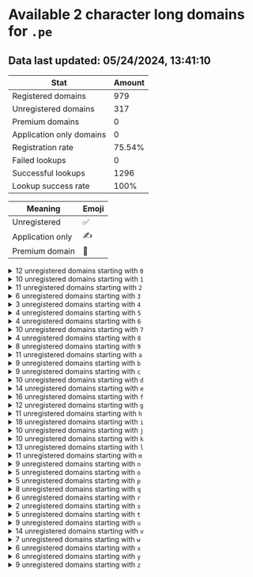 # Available 2 character long domains for `.pe`

## Data last updated: 05/24/2024, 13:41:10

|Stat|Amount|
|--|--|
|Registered domains|979|
|Unregistered domains|317|
|Premium domains|0|
|Application only domains|0|
|Registration rate|75.54%|
|Failed lookups|0|
|Successful lookups|1296|
|Lookup success rate|100%|


|Meaning|Emoji|
|--|--|
|Unregistered|:white_check_mark:|
|Application only|:writing_hand:|
|Premium domain|:gem:|

<details>
<summary>12 unregistered domains starting with <bold><code>0</code></bold></summary>

|Type|Domain|
|--|--|
|:white_check_mark:|`00.pe`|
|:white_check_mark:|`09.pe`|
|:white_check_mark:|`0a.pe`|
|:white_check_mark:|`0j.pe`|
|:white_check_mark:|`0k.pe`|
|:white_check_mark:|`0n.pe`|
|:white_check_mark:|`0o.pe`|
|:white_check_mark:|`0p.pe`|
|:white_check_mark:|`0t.pe`|
|:white_check_mark:|`0u.pe`|
|:white_check_mark:|`0v.pe`|
|:white_check_mark:|`0x.pe`|
</details>
<details>
<summary>10 unregistered domains starting with <bold><code>1</code></bold></summary>

|Type|Domain|
|--|--|
|:white_check_mark:|`15.pe`|
|:white_check_mark:|`16.pe`|
|:white_check_mark:|`18.pe`|
|:white_check_mark:|`19.pe`|
|:white_check_mark:|`1h.pe`|
|:white_check_mark:|`1i.pe`|
|:white_check_mark:|`1q.pe`|
|:white_check_mark:|`1s.pe`|
|:white_check_mark:|`1t.pe`|
|:white_check_mark:|`1v.pe`|
</details>
<details>
<summary>11 unregistered domains starting with <bold><code>2</code></bold></summary>

|Type|Domain|
|--|--|
|:white_check_mark:|`28.pe`|
|:white_check_mark:|`29.pe`|
|:white_check_mark:|`2a.pe`|
|:white_check_mark:|`2b.pe`|
|:white_check_mark:|`2f.pe`|
|:white_check_mark:|`2g.pe`|
|:white_check_mark:|`2m.pe`|
|:white_check_mark:|`2p.pe`|
|:white_check_mark:|`2v.pe`|
|:white_check_mark:|`2w.pe`|
|:white_check_mark:|`2x.pe`|
</details>
<details>
<summary>6 unregistered domains starting with <bold><code>3</code></bold></summary>

|Type|Domain|
|--|--|
|:white_check_mark:|`36.pe`|
|:white_check_mark:|`37.pe`|
|:white_check_mark:|`3a.pe`|
|:white_check_mark:|`3j.pe`|
|:white_check_mark:|`3p.pe`|
|:white_check_mark:|`3r.pe`|
</details>
<details>
<summary>3 unregistered domains starting with <bold><code>4</code></bold></summary>

|Type|Domain|
|--|--|
|:white_check_mark:|`41.pe`|
|:white_check_mark:|`47.pe`|
|:white_check_mark:|`4x.pe`|
</details>
<details>
<summary>4 unregistered domains starting with <bold><code>5</code></bold></summary>

|Type|Domain|
|--|--|
|:white_check_mark:|`50.pe`|
|:white_check_mark:|`5p.pe`|
|:white_check_mark:|`5v.pe`|
|:white_check_mark:|`5z.pe`|
</details>
<details>
<summary>4 unregistered domains starting with <bold><code>6</code></bold></summary>

|Type|Domain|
|--|--|
|:white_check_mark:|`6a.pe`|
|:white_check_mark:|`6g.pe`|
|:white_check_mark:|`6u.pe`|
|:white_check_mark:|`6v.pe`|
</details>
<details>
<summary>10 unregistered domains starting with <bold><code>7</code></bold></summary>

|Type|Domain|
|--|--|
|:white_check_mark:|`70.pe`|
|:white_check_mark:|`71.pe`|
|:white_check_mark:|`72.pe`|
|:white_check_mark:|`73.pe`|
|:white_check_mark:|`74.pe`|
|:white_check_mark:|`78.pe`|
|:white_check_mark:|`7g.pe`|
|:white_check_mark:|`7i.pe`|
|:white_check_mark:|`7o.pe`|
|:white_check_mark:|`7s.pe`|
</details>
<details>
<summary>4 unregistered domains starting with <bold><code>8</code></bold></summary>

|Type|Domain|
|--|--|
|:white_check_mark:|`8b.pe`|
|:white_check_mark:|`8m.pe`|
|:white_check_mark:|`8w.pe`|
|:white_check_mark:|`8y.pe`|
</details>
<details>
<summary>8 unregistered domains starting with <bold><code>9</code></bold></summary>

|Type|Domain|
|--|--|
|:white_check_mark:|`90.pe`|
|:white_check_mark:|`96.pe`|
|:white_check_mark:|`97.pe`|
|:white_check_mark:|`9d.pe`|
|:white_check_mark:|`9m.pe`|
|:white_check_mark:|`9q.pe`|
|:white_check_mark:|`9y.pe`|
|:white_check_mark:|`9z.pe`|
</details>
<details>
<summary>11 unregistered domains starting with <bold><code>a</code></bold></summary>

|Type|Domain|
|--|--|
|:white_check_mark:|`a6.pe`|
|:white_check_mark:|`ag.pe`|
|:white_check_mark:|`ah.pe`|
|:white_check_mark:|`ai.pe`|
|:white_check_mark:|`aj.pe`|
|:white_check_mark:|`ak.pe`|
|:white_check_mark:|`al.pe`|
|:white_check_mark:|`ao.pe`|
|:white_check_mark:|`as.pe`|
|:white_check_mark:|`at.pe`|
|:white_check_mark:|`au.pe`|
</details>
<details>
<summary>9 unregistered domains starting with <bold><code>b</code></bold></summary>

|Type|Domain|
|--|--|
|:white_check_mark:|`b7.pe`|
|:white_check_mark:|`b8.pe`|
|:white_check_mark:|`b9.pe`|
|:white_check_mark:|`ba.pe`|
|:white_check_mark:|`bg.pe`|
|:white_check_mark:|`bj.pe`|
|:white_check_mark:|`bk.pe`|
|:white_check_mark:|`bq.pe`|
|:white_check_mark:|`bz.pe`|
</details>
<details>
<summary>9 unregistered domains starting with <bold><code>c</code></bold></summary>

|Type|Domain|
|--|--|
|:white_check_mark:|`c4.pe`|
|:white_check_mark:|`c5.pe`|
|:white_check_mark:|`ch.pe`|
|:white_check_mark:|`ci.pe`|
|:white_check_mark:|`cj.pe`|
|:white_check_mark:|`co.pe`|
|:white_check_mark:|`cu.pe`|
|:white_check_mark:|`cy.pe`|
|:white_check_mark:|`cz.pe`|
</details>
<details>
<summary>10 unregistered domains starting with <bold><code>d</code></bold></summary>

|Type|Domain|
|--|--|
|:white_check_mark:|`d1.pe`|
|:white_check_mark:|`d6.pe`|
|:white_check_mark:|`d7.pe`|
|:white_check_mark:|`d8.pe`|
|:white_check_mark:|`d9.pe`|
|:white_check_mark:|`df.pe`|
|:white_check_mark:|`di.pe`|
|:white_check_mark:|`do.pe`|
|:white_check_mark:|`dp.pe`|
|:white_check_mark:|`ds.pe`|
</details>
<details>
<summary>14 unregistered domains starting with <bold><code>e</code></bold></summary>

|Type|Domain|
|--|--|
|:white_check_mark:|`e3.pe`|
|:white_check_mark:|`e6.pe`|
|:white_check_mark:|`e8.pe`|
|:white_check_mark:|`e9.pe`|
|:white_check_mark:|`ed.pe`|
|:white_check_mark:|`ee.pe`|
|:white_check_mark:|`eg.pe`|
|:white_check_mark:|`ek.pe`|
|:white_check_mark:|`em.pe`|
|:white_check_mark:|`en.pe`|
|:white_check_mark:|`er.pe`|
|:white_check_mark:|`eu.pe`|
|:white_check_mark:|`ey.pe`|
|:white_check_mark:|`ez.pe`|
</details>
<details>
<summary>16 unregistered domains starting with <bold><code>f</code></bold></summary>

|Type|Domain|
|--|--|
|:white_check_mark:|`f2.pe`|
|:white_check_mark:|`f4.pe`|
|:white_check_mark:|`f7.pe`|
|:white_check_mark:|`f8.pe`|
|:white_check_mark:|`f9.pe`|
|:white_check_mark:|`fa.pe`|
|:white_check_mark:|`fb.pe`|
|:white_check_mark:|`fl.pe`|
|:white_check_mark:|`fm.pe`|
|:white_check_mark:|`fn.pe`|
|:white_check_mark:|`fo.pe`|
|:white_check_mark:|`fp.pe`|
|:white_check_mark:|`fq.pe`|
|:white_check_mark:|`fr.pe`|
|:white_check_mark:|`fv.pe`|
|:white_check_mark:|`fw.pe`|
</details>
<details>
<summary>12 unregistered domains starting with <bold><code>g</code></bold></summary>

|Type|Domain|
|--|--|
|:white_check_mark:|`g0.pe`|
|:white_check_mark:|`g6.pe`|
|:white_check_mark:|`g7.pe`|
|:white_check_mark:|`ga.pe`|
|:white_check_mark:|`gb.pe`|
|:white_check_mark:|`gj.pe`|
|:white_check_mark:|`gk.pe`|
|:white_check_mark:|`gl.pe`|
|:white_check_mark:|`gm.pe`|
|:white_check_mark:|`gn.pe`|
|:white_check_mark:|`gt.pe`|
|:white_check_mark:|`gz.pe`|
</details>
<details>
<summary>11 unregistered domains starting with <bold><code>h</code></bold></summary>

|Type|Domain|
|--|--|
|:white_check_mark:|`h0.pe`|
|:white_check_mark:|`h2.pe`|
|:white_check_mark:|`h4.pe`|
|:white_check_mark:|`h7.pe`|
|:white_check_mark:|`hd.pe`|
|:white_check_mark:|`hj.pe`|
|:white_check_mark:|`hk.pe`|
|:white_check_mark:|`ho.pe`|
|:white_check_mark:|`hr.pe`|
|:white_check_mark:|`hs.pe`|
|:white_check_mark:|`hw.pe`|
</details>
<details>
<summary>18 unregistered domains starting with <bold><code>i</code></bold></summary>

|Type|Domain|
|--|--|
|:white_check_mark:|`i4.pe`|
|:white_check_mark:|`i5.pe`|
|:white_check_mark:|`i6.pe`|
|:white_check_mark:|`i7.pe`|
|:white_check_mark:|`ia.pe`|
|:white_check_mark:|`ib.pe`|
|:white_check_mark:|`ic.pe`|
|:white_check_mark:|`if.pe`|
|:white_check_mark:|`ij.pe`|
|:white_check_mark:|`ik.pe`|
|:white_check_mark:|`il.pe`|
|:white_check_mark:|`ip.pe`|
|:white_check_mark:|`iq.pe`|
|:white_check_mark:|`ir.pe`|
|:white_check_mark:|`it.pe`|
|:white_check_mark:|`iu.pe`|
|:white_check_mark:|`ix.pe`|
|:white_check_mark:|`iy.pe`|
</details>
<details>
<summary>10 unregistered domains starting with <bold><code>j</code></bold></summary>

|Type|Domain|
|--|--|
|:white_check_mark:|`j0.pe`|
|:white_check_mark:|`j1.pe`|
|:white_check_mark:|`j2.pe`|
|:white_check_mark:|`j3.pe`|
|:white_check_mark:|`j4.pe`|
|:white_check_mark:|`j5.pe`|
|:white_check_mark:|`j7.pe`|
|:white_check_mark:|`j8.pe`|
|:white_check_mark:|`jh.pe`|
|:white_check_mark:|`jz.pe`|
</details>
<details>
<summary>10 unregistered domains starting with <bold><code>k</code></bold></summary>

|Type|Domain|
|--|--|
|:white_check_mark:|`k1.pe`|
|:white_check_mark:|`k5.pe`|
|:white_check_mark:|`k8.pe`|
|:white_check_mark:|`k9.pe`|
|:white_check_mark:|`kf.pe`|
|:white_check_mark:|`ki.pe`|
|:white_check_mark:|`ko.pe`|
|:white_check_mark:|`kq.pe`|
|:white_check_mark:|`kw.pe`|
|:white_check_mark:|`kz.pe`|
</details>
<details>
<summary>13 unregistered domains starting with <bold><code>l</code></bold></summary>

|Type|Domain|
|--|--|
|:white_check_mark:|`l1.pe`|
|:white_check_mark:|`l2.pe`|
|:white_check_mark:|`l6.pe`|
|:white_check_mark:|`l7.pe`|
|:white_check_mark:|`l8.pe`|
|:white_check_mark:|`l9.pe`|
|:white_check_mark:|`li.pe`|
|:white_check_mark:|`ln.pe`|
|:white_check_mark:|`lp.pe`|
|:white_check_mark:|`lq.pe`|
|:white_check_mark:|`lr.pe`|
|:white_check_mark:|`ls.pe`|
|:white_check_mark:|`lt.pe`|
</details>
<details>
<summary>11 unregistered domains starting with <bold><code>m</code></bold></summary>

|Type|Domain|
|--|--|
|:white_check_mark:|`m0.pe`|
|:white_check_mark:|`m6.pe`|
|:white_check_mark:|`m7.pe`|
|:white_check_mark:|`m8.pe`|
|:white_check_mark:|`m9.pe`|
|:white_check_mark:|`me.pe`|
|:white_check_mark:|`mf.pe`|
|:white_check_mark:|`mg.pe`|
|:white_check_mark:|`ms.pe`|
|:white_check_mark:|`mt.pe`|
|:white_check_mark:|`mw.pe`|
</details>
<details>
<summary>9 unregistered domains starting with <bold><code>n</code></bold></summary>

|Type|Domain|
|--|--|
|:white_check_mark:|`n1.pe`|
|:white_check_mark:|`n6.pe`|
|:white_check_mark:|`na.pe`|
|:white_check_mark:|`ne.pe`|
|:white_check_mark:|`nl.pe`|
|:white_check_mark:|`nv.pe`|
|:white_check_mark:|`nx.pe`|
|:white_check_mark:|`ny.pe`|
|:white_check_mark:|`nz.pe`|
</details>
<details>
<summary>5 unregistered domains starting with <bold><code>o</code></bold></summary>

|Type|Domain|
|--|--|
|:white_check_mark:|`oc.pe`|
|:white_check_mark:|`od.pe`|
|:white_check_mark:|`oe.pe`|
|:white_check_mark:|`oo.pe`|
|:white_check_mark:|`oz.pe`|
</details>
<details>
<summary>5 unregistered domains starting with <bold><code>p</code></bold></summary>

|Type|Domain|
|--|--|
|:white_check_mark:|`p1.pe`|
|:white_check_mark:|`pd.pe`|
|:white_check_mark:|`pf.pe`|
|:white_check_mark:|`pl.pe`|
|:white_check_mark:|`pm.pe`|
</details>
<details>
<summary>8 unregistered domains starting with <bold><code>q</code></bold></summary>

|Type|Domain|
|--|--|
|:white_check_mark:|`q2.pe`|
|:white_check_mark:|`qg.pe`|
|:white_check_mark:|`qh.pe`|
|:white_check_mark:|`qo.pe`|
|:white_check_mark:|`qr.pe`|
|:white_check_mark:|`qt.pe`|
|:white_check_mark:|`qu.pe`|
|:white_check_mark:|`qx.pe`|
</details>
<details>
<summary>6 unregistered domains starting with <bold><code>r</code></bold></summary>

|Type|Domain|
|--|--|
|:white_check_mark:|`r7.pe`|
|:white_check_mark:|`r8.pe`|
|:white_check_mark:|`r9.pe`|
|:white_check_mark:|`rb.pe`|
|:white_check_mark:|`rj.pe`|
|:white_check_mark:|`ru.pe`|
</details>
<details>
<summary>2 unregistered domains starting with <bold><code>s</code></bold></summary>

|Type|Domain|
|--|--|
|:white_check_mark:|`s1.pe`|
|:white_check_mark:|`sv.pe`|
</details>
<details>
<summary>5 unregistered domains starting with <bold><code>t</code></bold></summary>

|Type|Domain|
|--|--|
|:white_check_mark:|`t1.pe`|
|:white_check_mark:|`t2.pe`|
|:white_check_mark:|`tb.pe`|
|:white_check_mark:|`tc.pe`|
|:white_check_mark:|`tu.pe`|
</details>
<details>
<summary>9 unregistered domains starting with <bold><code>u</code></bold></summary>

|Type|Domain|
|--|--|
|:white_check_mark:|`u4.pe`|
|:white_check_mark:|`u5.pe`|
|:white_check_mark:|`ub.pe`|
|:white_check_mark:|`ue.pe`|
|:white_check_mark:|`ul.pe`|
|:white_check_mark:|`uq.pe`|
|:white_check_mark:|`ur.pe`|
|:white_check_mark:|`uv.pe`|
|:white_check_mark:|`uy.pe`|
</details>
<details>
<summary>14 unregistered domains starting with <bold><code>v</code></bold></summary>

|Type|Domain|
|--|--|
|:white_check_mark:|`v0.pe`|
|:white_check_mark:|`v6.pe`|
|:white_check_mark:|`vb.pe`|
|:white_check_mark:|`vd.pe`|
|:white_check_mark:|`ve.pe`|
|:white_check_mark:|`vi.pe`|
|:white_check_mark:|`vk.pe`|
|:white_check_mark:|`vp.pe`|
|:white_check_mark:|`vq.pe`|
|:white_check_mark:|`vr.pe`|
|:white_check_mark:|`vt.pe`|
|:white_check_mark:|`vv.pe`|
|:white_check_mark:|`vy.pe`|
|:white_check_mark:|`vz.pe`|
</details>
<details>
<summary>7 unregistered domains starting with <bold><code>w</code></bold></summary>

|Type|Domain|
|--|--|
|:white_check_mark:|`w0.pe`|
|:white_check_mark:|`w8.pe`|
|:white_check_mark:|`wk.pe`|
|:white_check_mark:|`wq.pe`|
|:white_check_mark:|`wr.pe`|
|:white_check_mark:|`ww.pe`|
|:white_check_mark:|`wz.pe`|
</details>
<details>
<summary>6 unregistered domains starting with <bold><code>x</code></bold></summary>

|Type|Domain|
|--|--|
|:white_check_mark:|`x1.pe`|
|:white_check_mark:|`x2.pe`|
|:white_check_mark:|`x5.pe`|
|:white_check_mark:|`x6.pe`|
|:white_check_mark:|`xg.pe`|
|:white_check_mark:|`xn.pe`|
</details>
<details>
<summary>6 unregistered domains starting with <bold><code>y</code></bold></summary>

|Type|Domain|
|--|--|
|:white_check_mark:|`y5.pe`|
|:white_check_mark:|`yg.pe`|
|:white_check_mark:|`yo.pe`|
|:white_check_mark:|`yq.pe`|
|:white_check_mark:|`yv.pe`|
|:white_check_mark:|`yw.pe`|
</details>
<details>
<summary>9 unregistered domains starting with <bold><code>z</code></bold></summary>

|Type|Domain|
|--|--|
|:white_check_mark:|`z0.pe`|
|:white_check_mark:|`z1.pe`|
|:white_check_mark:|`zf.pe`|
|:white_check_mark:|`zm.pe`|
|:white_check_mark:|`zn.pe`|
|:white_check_mark:|`zr.pe`|
|:white_check_mark:|`zt.pe`|
|:white_check_mark:|`zu.pe`|
|:white_check_mark:|`zz.pe`|
</details>